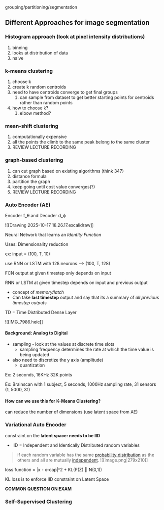 grouping/partitioning/segmentation
## Different Approaches for image segmentation
### Histogram approach (look at pixel intensity distributions)
1. binning
2. looks at distribution of data
3. naive
### k-means clustering
1. choose k
2. create k random centroids
3. need to have centroids converge to get final groups
	1. can sample from dataset to get better starting points for centroids rather than random points
4. how to choose k?
	1. elbow method?
### mean-shift clustering
1. computationally expensive
2. all the points the climb to the same peak belong to the same cluster
3. REVIEW LECTURE RECORDING
### graph-based clustering
1. can cut graph based on existing algorithms (think 347)
2. distance formula
3. partition the graph
4. keep going until cost value converges(?)
5. REVIEW LECTURE RECORDiNG

### Auto Encoder (AE)
Encoder f_θ and Decoder d_ϕ

![[Drawing 2025-10-17 18.26.17.excalidraw]]

Neural Network that learns an _Identity Function_

Uses: Dimensionality reduction

ex: input = (100, T, 10)

use RNN or LSTM with 128 neurons --> (100, T, 128)

FCN output at given timestep only depends on input

RNN or LSTM at given timestep depends on input and previous output
- concept of *memory/latch*
- Can take **last timestep** output and say that its a summary of *all previous timestep outputs*

TD = Time Distributed Dense Layer

![[IMG_7986.heic]]


#### Background: Analog to Digital
- sampling - look at the values at discrete time slots
	- sampling frequency determines the rate at which the time value is being updated
- also need to discretize the y axis (amplitude)
	- quantization

Ex: 2 seconds, 16KHz
32K points

Ex: Brainscan with 1 subject, 5 seconds, 1000Hz sampling rate, 31 sensors
(1, 5000, 31)

#### How can we use this for K-Means Clustering?

can reduce the number of dimensions (use latent space from AE)

### Variational Auto Encoder
constraint on the **latent space: needs to be IID**
- IID = Independent and Identically Distributed random variables
> if each random variable has the same [probability distribution](https://en.wikipedia.org/wiki/Probability_distribution "Probability distribution") as the others and all are mutually [independent](https://en.wikipedia.org/wiki/Independence_\(probability_theory\) "Independence (probability theory)").
![[image.png|279x210]]

loss function = |x - x-cap|^2 + KL(P(Z) || N(0,1))

KL loss is to enforce IID constraint on Latent Space

**COMMON QUESTION ON EXAM**
### Self-Supervised Clustering

